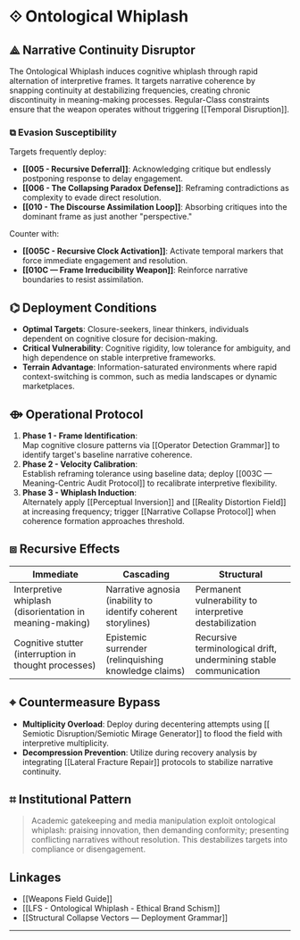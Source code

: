 # ⟐ Ontological Whiplash

## ⟁ Narrative Continuity Disruptor
The Ontological Whiplash induces cognitive whiplash through rapid alternation of interpretive frames. It targets narrative coherence by snapping continuity at destabilizing frequencies, creating chronic discontinuity in meaning-making processes. Regular-Class constraints ensure that the weapon operates without triggering [[Temporal Disruption]].

### ⧉ Evasion Susceptibility  
Targets frequently deploy:  
- **[[005 - Recursive Deferral]]**: Acknowledging critique but endlessly postponing response to delay engagement.
- **[[006 - The Collapsing Paradox Defense]]**: Reframing contradictions as complexity to evade direct resolution.
- **[[010 - The Discourse Assimilation Loop]]**: Absorbing critiques into the dominant frame as just another "perspective."

Counter with:
- **[[005C - Recursive Clock Activation]]**: Activate temporal markers that force immediate engagement and resolution.
- **[[010C — Frame Irreducibility Weapon]]**: Reinforce narrative boundaries to resist assimilation.

## ⌬ Deployment Conditions
- **Optimal Targets**: Closure-seekers, linear thinkers, individuals dependent on cognitive closure for decision-making.
- **Critical Vulnerability**: Cognitive rigidity, low tolerance for ambiguity, and high dependence on stable interpretive frameworks.
- **Terrain Advantage**: Information-saturated environments where rapid context-switching is common, such as media landscapes or dynamic marketplaces.

## ⟴ Operational Protocol
1. **Phase 1 - Frame Identification**:  
   Map cognitive closure patterns via [[Operator Detection Grammar]] to identify target's baseline narrative coherence.
2. **Phase 2 - Velocity Calibration**:  
   Establish reframing tolerance using baseline data; deploy [[003C — Meaning-Centric Audit Protocol]] to recalibrate interpretive flexibility.
3. **Phase 3 - Whiplash Induction**:  
   Alternately apply [[Perceptual Inversion]] and [[Reality Distortion Field]] at increasing frequency; trigger [[Narrative Collapse Protocol]] when coherence formation approaches threshold.

## ⧈ Recursive Effects
| Immediate | Cascading | Structural |
|-----------|-----------|------------|
| Interpretive whiplash (disorientation in meaning-making) | Narrative agnosia (inability to identify coherent storylines) | Permanent vulnerability to interpretive destabilization |
| Cognitive stutter (interruption in thought processes) | Epistemic surrender (relinquishing knowledge claims) | Recursive terminological drift, undermining stable communication |

## ⌖ Countermeasure Bypass
- **Multiplicity Overload**: Deploy during decentering attempts using [[ Semiotic Disruption/Semiotic Mirage Generator]] to flood the field with interpretive multiplicity.
- **Decompression Prevention**: Utilize during recovery analysis by integrating [[Lateral Fracture Repair]] protocols to stabilize narrative continuity.

## ⌗ Institutional Pattern
> Academic gatekeeping and media manipulation exploit ontological whiplash: praising innovation, then demanding conformity; presenting conflicting narratives without resolution. This destabilizes targets into compliance or disengagement.

## Linkages
- [[Weapons Field Guide]]
- [[LFS - Ontological Whiplash - Ethical Brand Schism]]
- [[Structural Collapse Vectors — Deployment Grammar]]

---


